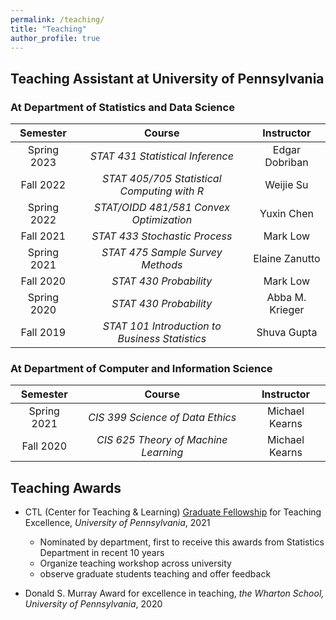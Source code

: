 ```yaml
---
permalink: /teaching/
title: "Teaching"
author_profile: true
---
```


Teaching Assistant at University of Pennsylvania
------

### At Department of Statistics and Data Science

|   Semester  |                     Course                     |    Instructor   |
|:-----------:|:----------------------------------------------:|:---------------:|
| Spring 2023 |        _STAT 431 Statistical Inference_        |  Edgar Dobriban |
|  Fall 2022  |   _STAT 405/705 Statistical Computing with R_  |    Weijie Su    |
| Spring 2022 |     _STAT/OIDD 481/581 Convex Optimization_    |    Yuxin Chen   |
|  Fall 2021  |          _STAT 433 Stochastic Process_         |     Mark Low    |
| Spring 2021 |        _STAT 475 Sample Survey Methods_        |  Elaine Zanutto |
|  Fall 2020  |             _STAT 430 Probability_             |     Mark Low    |
| Spring 2020 |             _STAT 430 Probability_             | Abba M. Krieger |
|  Fall 2019  | _STAT 101 Introduction to Business Statistics_ |   Shuva Gupta   |

### At Department of Computer and Information Science

|   Semester  |                Course                |   Instructor   |
|:-----------:|:------------------------------------:|:--------------:|
| Spring 2021 |   _CIS 399 Science of Data Ethics_   | Michael Kearns |
|  Fall 2020  | _CIS 625 Theory of Machine Learning_ | Michael Kearns |


Teaching Awards
------

* CTL (Center for Teaching & Learning) [Graduate Fellowship](https://ctl.upenn.edu/programs/grad-students/ctl-fellows/) for Teaching Excellence, *University of Pennsylvania*, 2021
	* Nominated by department, first to receive this awards from Statistics Department in recent 10 years
	* Organize teaching workshop across university
	* observe graduate students teaching and offer feedback
	
* Donald S. Murray Award for excellence in teaching, *the Wharton School, University of Pennsylvania*, 2020

